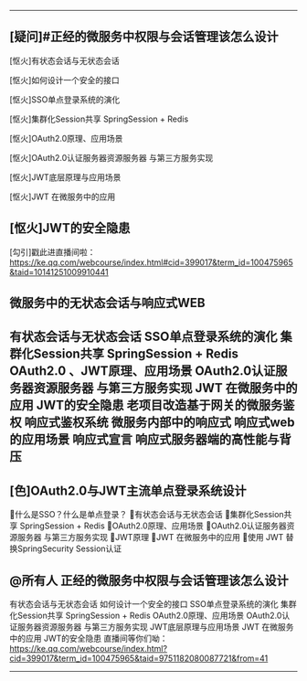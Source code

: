 





---------------------------------------------------------------------------------------------------------------------



[疑问]#正经的微服务中权限与会话管理该怎么设计
----------------
[怄火]有状态会话与无状态会话

[怄火]如何设计一个安全的接口

[怄火]SSO单点登录系统的演化

[怄火]集群化Session共享 SpringSession + Redis

[怄火]OAuth2.0原理、应用场景

[怄火]OAuth2.0认证服务器资源服务器 与第三方服务实现

[怄火]JWT底层原理与应用场景

[怄火]JWT 在微服务中的应用

[怄火]JWT的安全隐患
----------------
[勾引]戳此进直播间啦：https://ke.qq.com/webcourse/index.html#cid=399017&term_id=100475965&taid=10141251009910441



微服务中的无状态会话与响应式WEB
--------------------
有状态会话与无状态会话
SSO单点登录系统的演化
集群化Session共享 SpringSession + Redis
OAuth2.0 、JWT原理、应用场景
OAuth2.0认证服务器资源服务器 与第三方服务实现
JWT 在微服务中的应用
JWT的安全隐患
老项目改造基于网关的微服务鉴权
响应式鉴权系统
微服务内部中的响应式
响应式web的应用场景
响应式宣言
响应式服务器端的高性能与背压
---------------



[色]OAuth2.0与JWT主流单点登录系统设计
--------------------
🎈什么是SSO？什么是单点登录？
🎈有状态会话与无状态会话
🎈集群化Session共享 SpringSession + Redis
🎈OAuth2.0原理、应用场景
🎈OAuth2.0认证服务器资源服务器 与第三方服务实现
🎈JWT原理
🎈JWT 在微服务中的应用
🎈使用 JWT 替换SpringSecurity Session认证


@所有人
正经的微服务中权限与会话管理该怎么设计
--------------------------------
有状态会话与无状态会话
如何设计一个安全的接口
SSO单点登录系统的演化
集群化Session共享 SpringSession + Redis
OAuth2.0原理、应用场景
OAuth2.0认证服务器资源服务器 与第三方服务实现
JWT底层原理与应用场景
JWT 在微服务中的应用
JWT的安全隐患
直播间等你们呦：https://ke.qq.com/webcourse/index.html?cid=399017&term_id=100475965&taid=9751182080087721&from=41





---------------------------------------------------------------------------------------------------------------------








